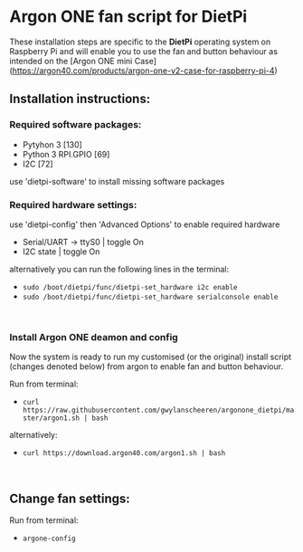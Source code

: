 # Argon ONE fan script for DietPi
These installation steps are specific to the **DietPi** operating system on Raspberry Pi and will enable you to use the fan and button behaviour as intended on the [Argon ONE mini Case]
(https://argon40.com/products/argon-one-v2-case-for-raspberry-pi-4)
## Installation instructions:

### Required software packages:

- Pytyhon 3 [130]
- Python 3 RPI.GPIO [69]
- I2C [72] 

use 'dietpi-software' to install missing software packages

### Required hardware settings:

use 'dietpi-config' then 'Advanced Options' to enable required hardware

- Serial/UART -> ttyS0 | toggle On
- I2C state | toggle On

alternatively you can run the following lines in the terminal:
- `sudo /boot/dietpi/func/dietpi-set_hardware i2c enable`
- `sudo /boot/dietpi/func/dietpi-set_hardware serialconsole enable`

&nbsp;  

### Install Argon ONE deamon and config
Now the system is ready to run my customised (or the original) install script (changes denoted below) from argon to enable fan and button behaviour. 

Run from terminal:
- `curl https://raw.githubusercontent.com/gwylanscheeren/argonone_dietpi/master/argon1.sh | bash`  

alternatively: 
- `curl https://download.argon40.com/argon1.sh | bash`  

&nbsp;  

## Change fan settings:

Run from terminal: 
- `argone-config`
